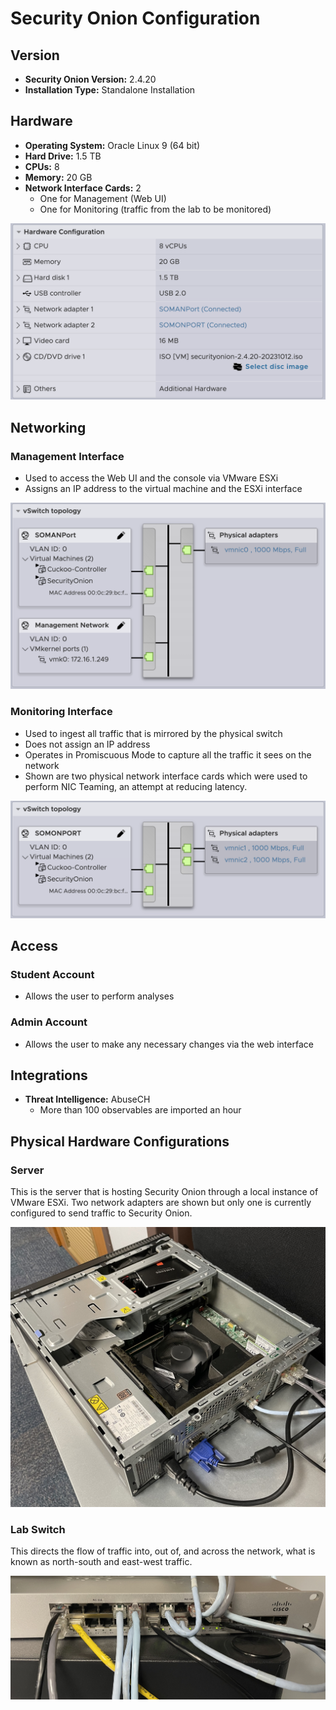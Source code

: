 # Security Onion Configuration

## Version
- **Security Onion Version:** 2.4.20
- **Installation Type:** Standalone Installation

## Hardware
- **Operating System:** Oracle Linux 9 (64 bit)
- **Hard Drive:** 1.5 TB
- **CPUs:** 8
- **Memory:** 20 GB
- **Network Interface Cards:** 2
  - One for Management (Web UI)
  - One for Monitoring (traffic from the lab to be monitored)

![hardware](images/hardware.png)

## Networking

### Management Interface
- Used to access the Web UI and the console via VMware ESXi
- Assigns an IP address to the virtual machine and the ESXi interface

![man_switch](images/man_switch.png)

### Monitoring Interface
- Used to ingest all traffic that is mirrored by the physical switch
- Does not assign an IP address
- Operates in Promiscuous Mode to capture all the traffic it sees on the network
- Shown are two physical network interface cards which were used to perform NIC Teaming, an attempt at reducing latency.

![mon_switch](images/mon_switch.png)

## Access

### Student Account
- Allows the user to perform analyses

### Admin Account
- Allows the user to make any necessary changes via the web interface

## Integrations
- **Threat Intelligence:** AbuseCH
  - More than 100 observables are imported an hour

## Physical Hardware Configurations
### Server

This is the server that is hosting Security Onion through a local instance of VMware ESXi. Two network adapters are shown but only one is currently configured to send traffic to Security Onion.

![server](images/server.jpeg)

### Lab Switch

This directs the flow of traffic into, out of, and across the network, what is known as north-south and east-west traffic.

![switch](images/switch.jpeg)

